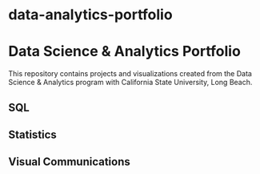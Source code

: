 # data-analytics-portfolio

# Data Science & Analytics Portfolio
This repository contains projects and visualizations created from the Data Science & Analytics program with California State University, Long Beach.

## SQL

## Statistics

## Visual Communications
